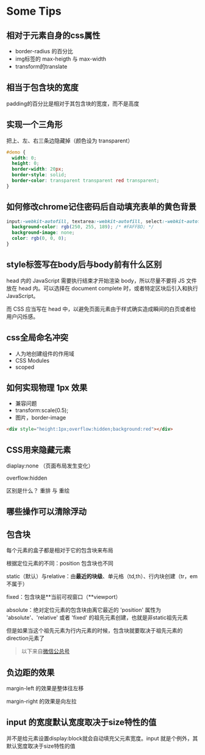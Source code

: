 # Some Tips

## 相对于元素自身的css属性

* border-radius 的百分比
* img标签的 max-heigth 与 max-width
* transform的translate

## 相当于包含块的宽度

padding的百分比是相对于其包含块的宽度，而不是高度

## 实现一个三角形

把上、左、右三条边隐藏掉（颜色设为 transparent）

```CSS
#demo {
  width: 0;
  height: 0;
  border-width: 20px;
  border-style: solid;
  border-color: transparent transparent red transparent;
}
```

## 如何修改chrome记住密码后自动填充表单的黄色背景

```CSS
input:-webkit-autofill, textarea:-webkit-autofill, select:-webkit-autofill {
  background-color: rgb(250, 255, 189); /* #FAFFBD; */
  background-image: none;
  color: rgb(0, 0, 0);
}
```

## style标签写在body后与body前有什么区别

head 内的 JavaScript 需要执行结束才开始渲染 body，所以尽量不要将 JS 文件放在 head 内。可以选择在 document complete 时，或者特定区块后引入和执行 JavaScript。

而 CSS 应当写在 head 中，以避免页面元素由于样式确实造成瞬间的白页或者给用户闪烁感。

## css全局命名冲突

* 人为地创建组件的作用域
* CSS Modules
* scoped

## 如何实现物理 1px 效果

* 兼容问题
* transform:scale(0.5);
* 图片，border-image
  
```HTML
<div style="height:1px;overflow:hidden;background:red"></div>
```

## CSS用来隐藏元素

diaplay:none （页面布局发生变化）

overflow:hidden

区别是什么？ 重排 与 重绘

## 哪些操作可以清除浮动

## 包含块

每个元素的盒子都是相对于它的包含块来布局

根据定位元素的不同：position 包含块也不同

static（默认）与relative：由**最近的块级**、单元格（td,th）、行内块创建（tr，em不属于）

fixed：包含块是**当前可视窗口（**viewport）

absolute：绝对定位元素的包含块由离它最近的 'position' 属性为 'absolute'、'relative' 或者 'fixed' 的祖先元素创建，也就是非static祖先元素

但是如果当这个祖先元素为行内元素的时候，包含块就要取决于祖先元素的direction元素了

> 以下来自[微信公总号](https://mp.weixin.qq.com/s/iD8rinWJ_PEI3UZu4-PcMg)

## 负边距的效果

margin-left 的效果是整体往左移

margin-right 的效果是向左拉

## input 的宽度默认宽度取决于size特性的值

并不是给元素设置display:block就会自动填充父元素宽度。input 就是个例外，其默认宽度取决于size特性的值
